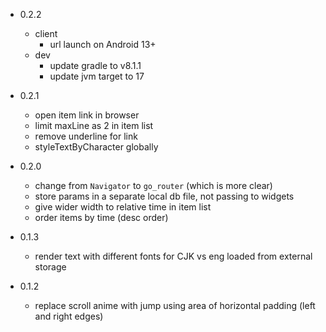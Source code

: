 

- 0.2.2
  - client
    - url launch on Android 13+
  - dev
    - update gradle to v8.1.1
    - update jvm target to 17

- 0.2.1
  - open item link in browser
  - limit maxLine as 2 in item list
  - remove underline for link
  - styleTextByCharacter globally

- 0.2.0
  - change from `Navigator` to `go_router` (which is more clear)
  - store params in a separate local db file, not passing to widgets
  - give wider width to relative time in item list
  - order items by time (desc order)

- 0.1.3
  - render text with different fonts for CJK vs eng loaded from external storage
- 0.1.2
  - replace scroll anime with jump using area of horizontal padding (left and right edges)
